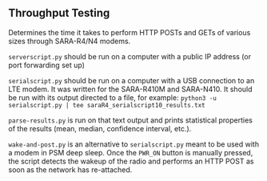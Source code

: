 Throughput Testing
------------------

Determines the time it takes to perform HTTP POSTs and GETs of various sizes
through SARA-R4/N4 modems.

`serverscript.py` should be run on a computer with a public IP address (or port
forwarding set up)

`serialscript.py` should be run on a computer with a USB connection to an LTE
modem. It was written for the SARA-R410M and SARA-N410. It should be run with
its output directed to a file, for example:
`python3 -u serialscript.py | tee saraR4_serialscript10_results.txt`

`parse-results.py` is run on that text output and prints statistical properties
of the results (mean, median, confidence interval, etc.).

`wake-and-post.py` is an alternative to `serialscript.py` meant to be used with
a modem in PSM deep sleep. Once the `PWR_ON` button is manually pressed, the
script detects the wakeup of the radio and performs an HTTP POST as soon as the
network has re-attached.

